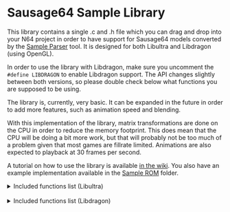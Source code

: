 # Sausage64 Sample Library

This library contains a single .c and .h file which you can drag and drop into your N64 project in order to have support for Sausage64 models converted by the [Sample Parser](../Sample%20Parser) tool. It is designed for both Libultra and Libdragon (using OpenGL).

In order to use the library with Libdragon, make sure you uncomment the `#define LIBDRAGON` to enable Libdragon support. The API changes slightly between both versions, so please double check below what functions you are supposed to be using.

The library is, currently, very basic. It can be expanded in the future in order to add more features, such as animation speed and blending. 

With this implementation of the library, matrix transformations are done on the CPU in order to reduce the memory footprint. This does mean that the CPU will be doing a bit more work, but that will probably not be too much of a problem given that most games are fillrate limited. Animations are also expected to playback at 30 frames per second.

A tutorial on how to use the library is available [in the wiki](../../../wiki/5%29-Sample-library-tutorial). You also have an example implementation available in the [Sample ROM](../Sample%20ROM) folder.

<details><summary>Included functions list (Libultra)</summary>
<p>
    
```c
/*==============================
    sausage64_initmodel
    Initialize a model helper struct
    @param The model helper to initialize
    @param The model data 
    @param An array of matrices for each mesh part
==============================*/
extern void sausage64_initmodel(s64ModelHelper* mdl, s64ModelData* mdldata, Mtx* matrices);

/*==============================
    sausage64_set_camera
    Sets the camera for Sausage64 to use for billboarding
    @param The view matrix
    @param The projection matrix
==============================*/
extern void sausage64_set_camera(Mtx* view, Mtx* projection);

/*==============================
    sausage64_set_anim
    Sets an animation on the model. Does not perform 
    error checking if an invalid animation is given.
    @param The model helper pointer
    @param The ANIMATION_* macro to set
==============================*/
extern void sausage64_set_anim(s64ModelHelper* mdl, u16 anim);
        
/*==============================
    sausage64_set_animcallback
    Set a function that gets called when an animation finishes
    @param The model helper pointer
    @param The animation end callback function
==============================*/
extern void sausage64_set_animcallback(s64ModelHelper* mdl, void (*animcallback)(u16));

/*==============================
    sausage64_set_predrawfunc
    Set a function that gets called before any mesh is rendered
    @param The model helper pointer
    @param The pre draw function
==============================*/
extern void sausage64_set_predrawfunc(s64ModelHelper* mdl, void (*predraw)(u16));

/*==============================
    sausage64_set_postdrawfunc
    Set a function that gets called after any mesh is rendered
    @param The model helper pointer
    @param The post draw function
==============================*/
extern void sausage64_set_postdrawfunc(s64ModelHelper* mdl, void (*postdraw)(u16));

/*==============================
    sausage64_advance_anim
    Advances the animation tick by the given amount
    @param The model helper pointer
    @param The amount to increase the animation tick by
==============================*/
extern void sausage64_advance_anim(s64ModelHelper* mdl, float tickamount);

/*==============================
    sausage64_drawmodel
    Renders a Sausage64 model
    @param A pointer to a display list pointer
    @param The model helper data
==============================*/
extern void sausage64_drawmodel(Gfx** glistp, s64ModelHelper* mdl);
```
</p>
</details>
</br>


<details><summary>Included functions list (Libdragon)</summary>
<p>
    
```c
/*==============================
    sausage64_initmodel
    Initialize a model helper struct
    @param The model helper to initialize
    @param The model data 
    @param An array of GL buffers for each mesh's verticies and faces
==============================*/
extern void sausage64_initmodel(s64ModelHelper* mdl, s64ModelData* mdldata, GLuint* glbuffers);

/*==============================
    sausage64_set_camera
    Sets the camera for Sausage64 to use for billboarding
    @param The view matrix
    @param The projection matrix
==============================*/
extern void sausage64_set_camera(Mtx* view, Mtx* projection);

/*==============================
    sausage64_set_anim
    Sets an animation on the model. Does not perform 
    error checking if an invalid animation is given.
    @param The model helper pointer
    @param The ANIMATION_* macro to set
==============================*/
extern void sausage64_set_anim(s64ModelHelper* mdl, u16 anim);
        
/*==============================
    sausage64_set_animcallback
    Set a function that gets called when an animation finishes
    @param The model helper pointer
    @param The animation end callback function
==============================*/
extern void sausage64_set_animcallback(s64ModelHelper* mdl, void (*animcallback)(u16));

/*==============================
    sausage64_set_predrawfunc
    Set a function that gets called before any mesh is rendered
    @param The model helper pointer
    @param The pre draw function
==============================*/
extern void sausage64_set_predrawfunc(s64ModelHelper* mdl, void (*predraw)(u16));

/*==============================
    sausage64_set_postdrawfunc
    Set a function that gets called after any mesh is rendered
    @param The model helper pointer
    @param The post draw function
==============================*/
extern void sausage64_set_postdrawfunc(s64ModelHelper* mdl, void (*postdraw)(u16));

/*==============================
    sausage64_advance_anim
    Advances the animation tick by the given amount
    @param The model helper pointer
    @param The amount to increase the animation tick by
==============================*/
extern void sausage64_advance_anim(s64ModelHelper* mdl, float tickamount);

/*==============================
    sausage64_loadmaterial
    Loads a material for libdragon rendering
    @param The material to load
==============================*/
extern void sausage64_loadmaterial(s64Material* mat);

/*==============================
    sausage64_drawmodel
    Renders a Sausage64 model
    @param The model helper data
==============================*/
extern void sausage64_drawmodel(s64ModelHelper* mdl);
```
</p>
</details>
</br>